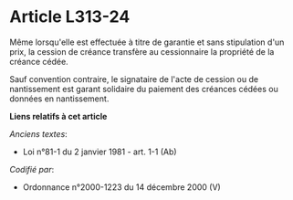 # Article L313-24

Même lorsqu'elle est effectuée à titre de garantie et sans stipulation d'un prix, la cession de créance transfère au
cessionnaire la propriété de la créance cédée.

Sauf convention contraire, le signataire de l'acte de cession ou de nantissement est garant solidaire du paiement des
créances cédées ou données en nantissement.

**Liens relatifs à cet article**

_Anciens textes_:

  - Loi n°81-1 du 2 janvier 1981 - art. 1-1 (Ab)

_Codifié par_:

  - Ordonnance n°2000-1223 du 14 décembre 2000 (V)

